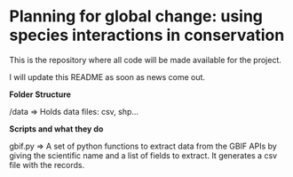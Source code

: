 Planning for global change: using species interactions in conservation
======================================================================

This is the repository where all code will be made available for the project.

I will update this README as soon as news come out.

**Folder Structure**

/data => Holds data files: csv, shp...

**Scripts and what they do**

gbif.py => A set of python functions to extract data from the GBIF APIs by giving the scientific name and a list of fields to extract. It generates a csv file with the records.
